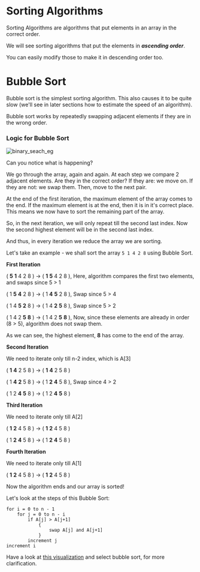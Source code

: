 # Sorting Algorithms

Sorting Algorithms are algorithms that put elements in an array in the correct order. 

We will see sorting algorithms that put the elements in ***ascending order***. 

You can easily modify those to make it in descending order too.

# Bubble Sort

Bubble sort is the simplest sorting algorithm. This also causes it to be quite slow (we'll see in later sections how to estimate the speed of an algorithm).

Bubble sort works by repeatedly swapping adjacent elements if they are in the wrong order.

### Logic for Bubble Sort

![binary_seach_eg](https://storage.googleapis.com/edyst-assets/static/Bubble-sort.gif)

Can you notice what is happening?

We go through the array, again and again. At each step we compare 2 adjacent elements. Are they in the correct order? If they are: we move on. If they are not: we swap them. Then, move to the next pair.

At the end of the first iteration, the maximum element of the array comes to the end. If the maximum element is at the end, then it is in it's correct place. This means we now have to sort the remaining part of the array. 

So, in the next iteration, we will only repeat till the second last index. Now the second highest element will be in the second last index. 

And thus, in every iteration we reduce the array we are sorting.

Let's take an example - we shall sort the array `5 1 4 2 8` using Bubble Sort.

**First Iteration**

( **5** **1** 4 2 8 ) ->  ( **1** **5** 4 2 8 ), Here, algorithm compares the first two elements, and swaps since 5 > 1

( 1 **5** **4** 2 8 ) ->  ( 1 **4** **5** 2 8 ), Swap since 5 > 4

( 1 4 **5** **2** 8 ) -> ( 1 4 **2** **5** 8 ), Swap since 5 > 2

( 1 4 2 **5** **8** ) ->  ( 1 4 2 **5** **8** ), Now, since these elements are already in order (8 > 5), algorithm does not swap them.

As we can see, the highest element, **8** has come to the end of the array. 

**Second Iteration**

We need to iterate only till n-2 index, which is A[3]

( **1** **4** 2 5 8 ) ->  ( **1** **4** 2 5 8 )

( 1 **4** **2** 5 8 ) ->  ( 1 **2** **4** 5 8 ), Swap since 4 > 2

( 1 2 **4** **5** 8 ) ->  ( 1 2 **4** **5** 8 )


**Third Iteration**

We need to iterate only till A[2]

( **1** **2** 4 5 8 ) ->  ( **1** **2** 4 5 8 )

( 1 **2** **4** 5 8 ) ->  ( 1 **2** **4** 5 8 )

**Fourth Iteration**

We need to iterate only till A[1]

( **1** **2** 4 5 8 ) ->  ( **1** **2** 4 5 8 )

Now the algorithm ends and our array is sorted!

Let's look at the steps of this Bubble Sort:

```
for i = 0 to n - 1
    for j = 0 to n - i
        if A[j] > A[j+1]
            {
                swap A[j] and A[j+1]
            }
        increment j
increment i
```

Have a look at [this visualization](https://visualgo.net/en/sorting)  and select bubble sort, for more clarification.

